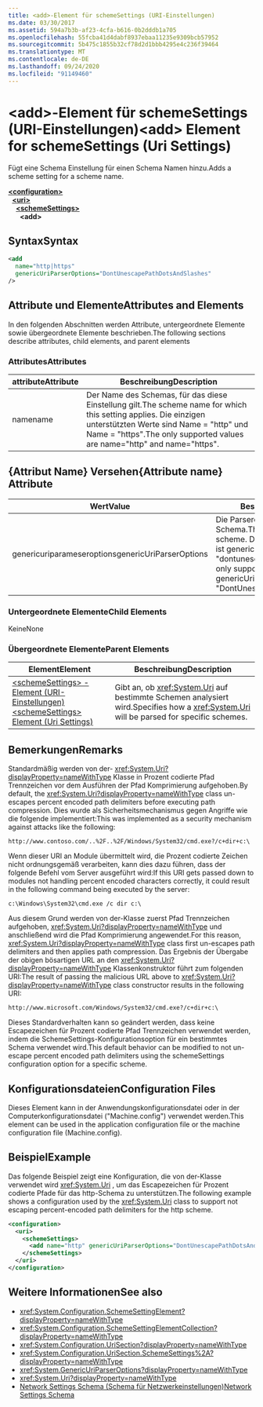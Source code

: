 ```yaml
---
title: <add>-Element für schemeSettings (URI-Einstellungen)
ms.date: 03/30/2017
ms.assetid: 594a7b3b-af23-4cfa-b616-0b2dddb1a705
ms.openlocfilehash: 55fcba41d4dabf8937ebaa11235e9309bcb57952
ms.sourcegitcommit: 5b475c1855b32cf78d2d1bbb4295e4c236f39464
ms.translationtype: MT
ms.contentlocale: de-DE
ms.lasthandoff: 09/24/2020
ms.locfileid: "91149460"
---
```

# <a name="add-element-for-schemesettings-uri-settings"></a><span data-ttu-id="9148a-102">\<add>-Element für schemeSettings (URI-Einstellungen)</span><span class="sxs-lookup"><span data-stu-id="9148a-102">\<add> Element for schemeSettings (Uri Settings)</span></span>

<span data-ttu-id="9148a-103">Fügt eine Schema Einstellung für einen Schema Namen hinzu.</span><span class="sxs-lookup"><span data-stu-id="9148a-103">Adds a scheme setting for a scheme name.</span></span>  

[**\<configuration>**](../configuration-element.md)\
&nbsp;&nbsp;[**\<uri>**](uri-element-uri-settings.md)\
&nbsp;&nbsp;&nbsp;&nbsp;[**\<schemeSettings>**](schemesettings-element-uri-settings.md)\
&nbsp;&nbsp;&nbsp;&nbsp;&nbsp;&nbsp;**\<add>**

## <a name="syntax"></a><span data-ttu-id="9148a-104">Syntax</span><span class="sxs-lookup"><span data-stu-id="9148a-104">Syntax</span></span>  
  
```xml  
<add
  name="http|https"
  genericUriParserOptions="DontUnescapePathDotsAndSlashes"
/>  
```  
  
## <a name="attributes-and-elements"></a><span data-ttu-id="9148a-105">Attribute und Elemente</span><span class="sxs-lookup"><span data-stu-id="9148a-105">Attributes and Elements</span></span>  

 <span data-ttu-id="9148a-106">In den folgenden Abschnitten werden Attribute, untergeordnete Elemente sowie übergeordnete Elemente beschrieben.</span><span class="sxs-lookup"><span data-stu-id="9148a-106">The following sections describe attributes, child elements, and parent elements</span></span>  
  
### <a name="attributes"></a><span data-ttu-id="9148a-107">Attributes</span><span class="sxs-lookup"><span data-stu-id="9148a-107">Attributes</span></span>  
  
|<span data-ttu-id="9148a-108">attribute</span><span class="sxs-lookup"><span data-stu-id="9148a-108">Attribute</span></span>|<span data-ttu-id="9148a-109">Beschreibung</span><span class="sxs-lookup"><span data-stu-id="9148a-109">Description</span></span>|  
|---------------|-----------------|  
|<span data-ttu-id="9148a-110">name</span><span class="sxs-lookup"><span data-stu-id="9148a-110">name</span></span>|<span data-ttu-id="9148a-111">Der Name des Schemas, für das diese Einstellung gilt.</span><span class="sxs-lookup"><span data-stu-id="9148a-111">The scheme name for which this setting applies.</span></span> <span data-ttu-id="9148a-112">Die einzigen unterstützten Werte sind Name = "http" und Name = "https".</span><span class="sxs-lookup"><span data-stu-id="9148a-112">The only supported values are name="http" and name="https".</span></span>|  
  
## <a name="attribute-name-attribute"></a><span data-ttu-id="9148a-113">{Attribut Name} Versehen</span><span class="sxs-lookup"><span data-stu-id="9148a-113">{Attribute name} Attribute</span></span>  
  
|<span data-ttu-id="9148a-114">Wert</span><span class="sxs-lookup"><span data-stu-id="9148a-114">Value</span></span>|<span data-ttu-id="9148a-115">Beschreibung</span><span class="sxs-lookup"><span data-stu-id="9148a-115">Description</span></span>|  
|-----------|-----------------|  
|<span data-ttu-id="9148a-116">genericuriparameseroptions</span><span class="sxs-lookup"><span data-stu-id="9148a-116">genericUriParserOptions</span></span>|<span data-ttu-id="9148a-117">Die Parseroptionen für dieses Schema.</span><span class="sxs-lookup"><span data-stu-id="9148a-117">The parser options for this scheme.</span></span> <span data-ttu-id="9148a-118">Der einzige unterstützte Wert ist genericuriparameseroptions = "dontunescapepathdotandslashes".</span><span class="sxs-lookup"><span data-stu-id="9148a-118">The only supported value is genericUriParserOptions= "DontUnescapePathDotsAndSlashes".</span></span>|  
  
### <a name="child-elements"></a><span data-ttu-id="9148a-119">Untergeordnete Elemente</span><span class="sxs-lookup"><span data-stu-id="9148a-119">Child Elements</span></span>  

 <span data-ttu-id="9148a-120">Keine</span><span class="sxs-lookup"><span data-stu-id="9148a-120">None</span></span>  
  
### <a name="parent-elements"></a><span data-ttu-id="9148a-121">Übergeordnete Elemente</span><span class="sxs-lookup"><span data-stu-id="9148a-121">Parent Elements</span></span>  
  
|<span data-ttu-id="9148a-122">Element</span><span class="sxs-lookup"><span data-stu-id="9148a-122">Element</span></span>|<span data-ttu-id="9148a-123">Beschreibung</span><span class="sxs-lookup"><span data-stu-id="9148a-123">Description</span></span>|  
|-------------|-----------------|  
|[<span data-ttu-id="9148a-124">\<schemeSettings> -Element (URI-Einstellungen)</span><span class="sxs-lookup"><span data-stu-id="9148a-124">\<schemeSettings> Element (Uri Settings)</span></span>](schemesettings-element-uri-settings.md)|<span data-ttu-id="9148a-125">Gibt an, ob <xref:System.Uri> auf bestimmte Schemen analysiert wird.</span><span class="sxs-lookup"><span data-stu-id="9148a-125">Specifies how a <xref:System.Uri> will be parsed for specific schemes.</span></span>|  
  
## <a name="remarks"></a><span data-ttu-id="9148a-126">Bemerkungen</span><span class="sxs-lookup"><span data-stu-id="9148a-126">Remarks</span></span>  

 <span data-ttu-id="9148a-127">Standardmäßig werden von der- <xref:System.Uri?displayProperty=nameWithType> Klasse in Prozent codierte Pfad Trennzeichen vor dem Ausführen der Pfad Komprimierung aufgehoben.</span><span class="sxs-lookup"><span data-stu-id="9148a-127">By default, the <xref:System.Uri?displayProperty=nameWithType> class un-escapes percent encoded path delimiters before executing path compression.</span></span> <span data-ttu-id="9148a-128">Dies wurde als Sicherheitsmechanismus gegen Angriffe wie die folgende implementiert:</span><span class="sxs-lookup"><span data-stu-id="9148a-128">This was implemented as a security mechanism against attacks like the following:</span></span>  
  
 `http://www.contoso.com/..%2F..%2F/Windows/System32/cmd.exe?/c+dir+c:\`  
  
 <span data-ttu-id="9148a-129">Wenn dieser URI an Module übermittelt wird, die Prozent codierte Zeichen nicht ordnungsgemäß verarbeiten, kann dies dazu führen, dass der folgende Befehl vom Server ausgeführt wird:</span><span class="sxs-lookup"><span data-stu-id="9148a-129">If this URI gets passed down to modules not handling percent encoded characters correctly, it could result in the following command being executed by the server:</span></span>  
  
 `c:\Windows\System32\cmd.exe /c dir c:\`  
  
 <span data-ttu-id="9148a-130">Aus diesem Grund werden von der-Klasse zuerst Pfad Trennzeichen aufgehoben, <xref:System.Uri?displayProperty=nameWithType> und anschließend wird die Pfad Komprimierung angewendet.</span><span class="sxs-lookup"><span data-stu-id="9148a-130">For this reason, <xref:System.Uri?displayProperty=nameWithType> class first un-escapes path delimiters and then applies path compression.</span></span> <span data-ttu-id="9148a-131">Das Ergebnis der Übergabe der obigen bösartigen URL an den <xref:System.Uri?displayProperty=nameWithType> Klassenkonstruktor führt zum folgenden URI:</span><span class="sxs-lookup"><span data-stu-id="9148a-131">The result of passing the malicious URL above to <xref:System.Uri?displayProperty=nameWithType> class constructor results in the following URI:</span></span>  
  
 `http://www.microsoft.com/Windows/System32/cmd.exe?/c+dir+c:\`  
  
 <span data-ttu-id="9148a-132">Dieses Standardverhalten kann so geändert werden, dass keine Escapezeichen für Prozent codierte Pfad Trennzeichen verwendet werden, indem die SchemeSettings-Konfigurationsoption für ein bestimmtes Schema verwendet wird.</span><span class="sxs-lookup"><span data-stu-id="9148a-132">This default behavior can be modified to not un-escape percent encoded path delimiters using the schemeSettings configuration option for a specific scheme.</span></span>  
  
## <a name="configuration-files"></a><span data-ttu-id="9148a-133">Konfigurationsdateien</span><span class="sxs-lookup"><span data-stu-id="9148a-133">Configuration Files</span></span>  

 <span data-ttu-id="9148a-134">Dieses Element kann in der Anwendungskonfigurationsdatei oder in der Computerkonfigurationsdatei ("Machine.config") verwendet werden.</span><span class="sxs-lookup"><span data-stu-id="9148a-134">This element can be used in the application configuration file or the machine configuration file (Machine.config).</span></span>  
  
## <a name="example"></a><span data-ttu-id="9148a-135">Beispiel</span><span class="sxs-lookup"><span data-stu-id="9148a-135">Example</span></span>  

 <span data-ttu-id="9148a-136">Das folgende Beispiel zeigt eine Konfiguration, die von der-Klasse verwendet wird <xref:System.Uri> , um das Escapezeichen für Prozent codierte Pfade für das http-Schema zu unterstützen.</span><span class="sxs-lookup"><span data-stu-id="9148a-136">The following example shows a configuration used by the <xref:System.Uri> class to support not escaping percent-encoded path delimiters for the http scheme.</span></span>  
  
```xml  
<configuration>  
  <uri>  
    <schemeSettings>  
      <add name="http" genericUriParserOptions="DontUnescapePathDotsAndSlashes"/>  
    </schemeSettings>  
  </uri>  
</configuration>  
```  
  
## <a name="see-also"></a><span data-ttu-id="9148a-137">Weitere Informationen</span><span class="sxs-lookup"><span data-stu-id="9148a-137">See also</span></span>

- <xref:System.Configuration.SchemeSettingElement?displayProperty=nameWithType>
- <xref:System.Configuration.SchemeSettingElementCollection?displayProperty=nameWithType>
- <xref:System.Configuration.UriSection?displayProperty=nameWithType>
- <xref:System.Configuration.UriSection.SchemeSettings%2A?displayProperty=nameWithType>
- <xref:System.GenericUriParserOptions?displayProperty=nameWithType>
- <xref:System.Uri?displayProperty=nameWithType>
- [<span data-ttu-id="9148a-138">Network Settings Schema (Schema für Netzwerkeinstellungen)</span><span class="sxs-lookup"><span data-stu-id="9148a-138">Network Settings Schema</span></span>](index.md)
